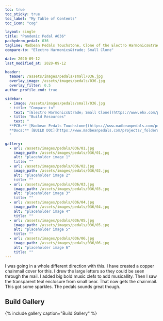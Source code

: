 ```yaml
---
toc: true
toc_sticky: true
toc_label: "My Table of Contents"
toc_icon: "cog"

layout: single
title: "Pandemic Pedal #036"
pachyderm_pedal: 036
tagline: Madbean Pedals Touchstone, Clone of the Electro Harmonics&trade; Small Clone
compare-to: "Electro Harmonics&trade; Small Clone"

date: 2020-09-12
last_modified_at: 2020-09-12

header:
  teaser: /assets/images/pedals/small/036.jpg
  overlay_image: /assets/images/pedals/036.jpg
  overlay_filter: 0.5
author_profile_end: true

sidebar:
  - image: /assets/images/pedals/small/036.jpg
  - title: "Compare to"
    text: "[Electro Harmonics&trade; Small Clone](https://www.ehx.com/products/small-clone/)"
  - title: "Build Resources"
    text: "
  **PCB:** [Madbean Pedals Touchstone](https://www.madbeanpedals.com/projects/index.html)<br>
  **Docs:** [BUILD DOC](https://www.madbeanpedals.com/projects/_folders/FilterMod/docs/Touchstone.zip)
  "

gallery:
  - url: /assets/images/pedals/036/01.jpg
    image_path: /assets/images/pedals/036/01.jpg
    alt: "placeholder image 1"
    title: ""
  - url: /assets/images/pedals/036/02.jpg
    image_path: /assets/images/pedals/036/02.jpg
    alt: "placeholder image 2"
    title: ""
  - url: /assets/images/pedals/036/03.jpg
    image_path: /assets/images/pedals/036/03.jpg
    alt: "placeholder image 3"
    title: ""
  - url: /assets/images/pedals/036/04.jpg
    image_path: /assets/images/pedals/036/04.jpg
    alt: "placeholder image 4"
    title: ""
  - url: /assets/images/pedals/036/05.jpg
    image_path: /assets/images/pedals/036/05.jpg
    alt: "placeholder image 5"
    title: ""
  - url: /assets/images/pedals/036/06.jpg
    image_path: /assets/images/pedals/036/06.jpg
    alt: "placeholder image 6"
    title: ""
---
```


I was going in a whole different direction with this. I have created a copper chainmail cover for this. I drew the large letters so they could be seen through the mail. I added big bold music clefs to add musicallity. Then I saw the transparent teal enclosure from small bear. That now gets the chainmail. This got some sparkles. The pedals sounds great though.

## Build Gallery

{% include gallery caption="Build Gallery" %}